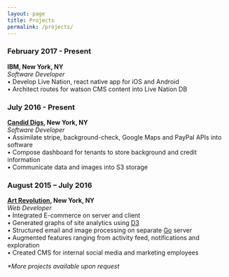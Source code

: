```yaml
---
layout: page
title: Projects
permalink: /projects/
---
```



<h3>February 2017 - Present</h3>
<b>IBM, New York, NY</b>
<br>
<i>Software Developer</i>
<br>
•	Develop Live Nation, react native app for iOS and Android 
<br>
•	Architect routes for watson CMS content into Live Nation DB


<h3>July 2016 - Present</h3>
<b><a href='/candiddigs/'>Candid Digs</a>, New York, NY</b>
<br>
<i>Software Developer</i>
<br>
•	Assimilate stripe, background-check, Google Maps and PayPal APIs into software
<br>
•	Compose dashboard for tenants to store background and credit information
<br>
•	Communicate data and images into S3 storage


<h3>August 2015 – July 2016</h3>
<b><a href='https://artrevolution.com'>Art Revolution</a>, New York, NY</b>
<br>
<i>Web Developer</i>
<br>
•	Integrated E-commerce on server and client
<br>
•	Generated graphs of site analytics using <a href='/d3post/'>D3</a>
<br>
•	Structured email and image processing on separate <a href='/languages/'>Go</a> server
<br>
•	Augmented features ranging from activity feed, notifications and exploration
<br>
•	Created CMS for internal social media and marketing employees

<br>
<p><i>*More projects available upon request</i></p>

